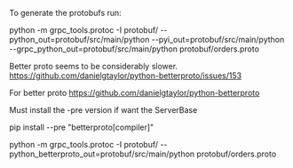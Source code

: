 

To generate the protobufs run:

python -m grpc_tools.protoc -I protobuf/ --python_out=protobuf/src/main/python --pyi_out=protobuf/src/main/python --grpc_python_out=protobuf/src/main/python protobuf/orders.proto


Better proto seems to be considerably slower.
https://github.com/danielgtaylor/python-betterproto/issues/153

For better proto
https://github.com/danielgtaylor/python-betterproto

Must install the -pre version if want the ServerBase

pip install --pre "betterproto[compiler]"

python -m grpc_tools.protoc -I protobuf/ --python_betterproto_out=protobuf/src/main/python protobuf/orders.proto